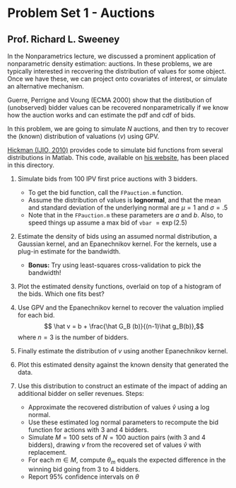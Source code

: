 # Problem Set 1 - Auctions
## Prof. Richard L. Sweeney

In the Nonparametrics lecture, we discussed a prominent application of nonparametric density estimation: auctions. In these problems, we are typically interested in recovering the distribution of values for some object. Once we have these, we can project onto covariates of interest, or simulate an alternative mechanism. 

Guerre, Perrigne and Voung (ECMA 2000) show that the distibution of (unobserved) bidder values can be recovered nonparametrically if we know how the auction works and can estimate the pdf and cdf of bids. 

In this problem, we are going to simulate $N$ auctions, and then try to recover the (known) distribution of valuations ($v$) using GPV. 

[Hickman (IJIO, 2010)](https://www.sciencedirect.com/science/article/pii/S0167718709001076) provides code to simulate bid functions from several distributions in Matlab. This code, available on [his website](http://home.uchicago.edu/hickmanbr/research.html), has been placed in this directory. 

1. Simulate bids from 100 IPV first price auctions with 3 bidders. 
    - To get the bid function, call the `FPauction.m` function. 
    - Assume the distribution of values is **lognormal**, and that the mean and standard deviation of the underlying normal are $\mu = 1$ and $\sigma = .5$ 
    - Note that in the `FPauction.m` these parameters are $a$ and $b$. Also, to speed things up assume a max bid of `vbar` $= \exp(2.5)$

2. Estimate the density of bids using an assumed normal distribution, a Gaussian kernel, and an Epanechnikov kernel. For the kernels, use a plug-in estimate for the bandwidth. 
    - **Bonus:** Try using least-squares cross-validation to pick the bandwidth!

3. Plot the estimated density functions, overlaid on top of a histogram of the bids. Which one fits best?

4. Use GPV and the Epanechnikov kernel to recover the valuation implied for each bid. 
$$ \hat v = b + \frac{\hat G_B (b)}{(n-1)\hat g_B(b)},$$ where $n=3$ is the number of bidders.

5. Finally estimate the distribution of $v$ using another Epanechnikov kernel. 

6. Plot this estimated density against the known density that generated the data. 

7. Use this distribution to construct an estimate of the impact of adding an additional bidder on seller revenues. Steps:
    - Approximate the recovered distribution of values $\hat v$ using a log normal. 
    - Use these estimated log normal parameters to recompute the bid function for actions with 3 and 4 bidders. 
    - Simulate $M = 100$ sets of $N=100$ auction pairs (with 3 and 4 bidders), drawing $v$ from the recovered set of values $\hat v$ with replacement.
    - For each $m \in M$, compute $\theta_m$ equals the expected difference in the winning bid going from 3 to 4 bidders. 
    - Report 95% confidence intervals on $\theta$
